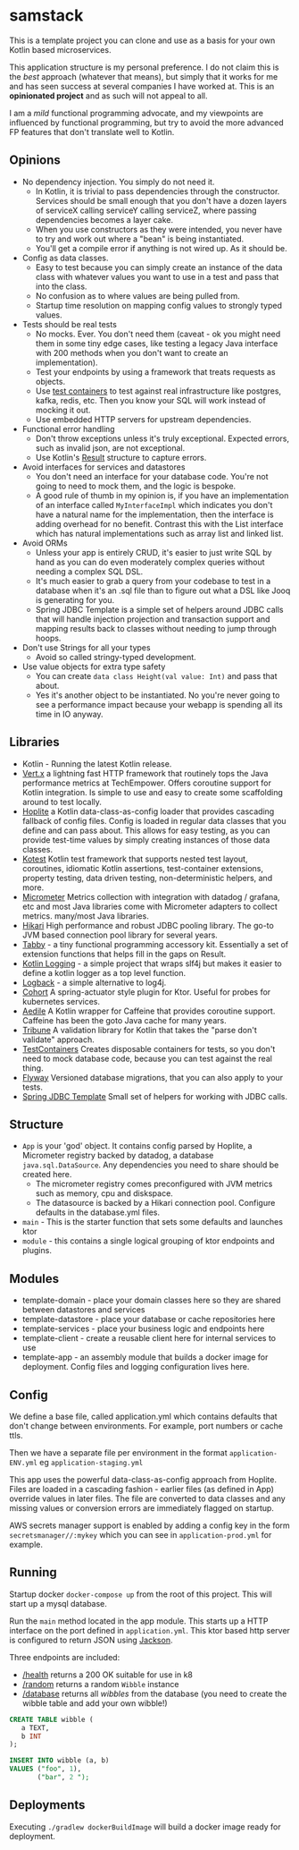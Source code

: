 # samstack

This is a template project you can clone and use as a basis for your own Kotlin based microservices.

This application structure is my personal preference. I do not claim this is the _best_ approach (whatever
that means), but simply that it works for me and has seen success at several companies I have worked at. This is an
**opinionated project** and as such will not appeal to all.

I am a _mild_ functional programming advocate, and my viewpoints are influenced by functional programming,
but try to avoid the more advanced FP features that don't translate well to Kotlin.

## Opinions

* No dependency injection. You simply do not need it.
   * In Kotlin, it is trivial to pass dependencies through the constructor. Services should be small enough that you don't have
     a dozen layers of serviceX calling serviceY calling serviceZ, where passing dependencies becomes a layer cake.
   * When you use constructors as they were intended, you never have to try and work out where a "bean" is being
     instantiated.
   * You'll get a compile error if anything is not wired up. As it should be.
* Config as data classes.
   * Easy to test because you can simply create an instance of the data class with whatever values you want to use in a test and pass that into the class.
   * No confusion as to where values are being pulled from.
   * Startup time resolution on mapping config values to strongly typed values.
* Tests should be real tests
   * No mocks. Ever. You don't need them (caveat - ok you might need them in some tiny edge cases, like testing a legacy
     Java interface with 200 methods when you don't want to create an implementation).
   * Test your endpoints by using a framework that treats requests as objects.
   * Use [test containers](https://testcontainers.com/) to test against real infrastructure like postgres, kafka, redis, etc. Then you know your SQL will work instead of mocking it out.
   * Use embedded HTTP servers for upstream dependencies.
* Functional error handling
   * Don't throw exceptions unless it's truly exceptional. Expected errors, such as invalid json, are not exceptional.
   * Use Kotlin's [Result](https://kotlinlang.org/api/core/kotlin-stdlib/kotlin/-result/) structure to capture errors.
* Avoid interfaces for services and datastores
   * You don't need an interface for your database code. You're not going to need to mock them, and the logic is
     bespoke.
   * A good rule of thumb in my opinion is, if you have an implementation of an interface called `MyInterfaceImpl` which indicates
     you don't have a natural name for the implementation, then the interface is adding overhead for no benefit. Contrast this with
     the List interface which has natural implementations such as array list and linked list.
* Avoid ORMs
   * Unless your app is entirely CRUD, it's easier to just write SQL by hand as you can do even moderately complex queries without needing a complex SQL DSL.
   * It's much easier to grab a query from your codebase to test in a database when it's an .sql file than to figure out what a DSL like Jooq is generating for you.
   * Spring JDBC Template is a simple set of helpers around JDBC calls that will handle injection projection and transaction support and mapping results back to classes without needing to jump through hoops.
* Don't use Strings for all your types
   * Avoid so called stringy-typed development.
* Use value objects for extra type safety
   * You can create `data class Height(val value: Int)` and pass that about.
   * Yes it's another object to be instantiated. No you're never going to see a performance impact because your webapp is spending all its time in IO anyway.

## Libraries

* Kotlin - Running the latest Kotlin release.
* [Vert.x](https://vertx.io/) a lightning fast HTTP framework that routinely tops the Java performance metrics at TechEmpower. Offers coroutine support for Kotlin integration. Is simple to use and easy to create some scaffolding around to test locally.
* [Hoplite](https://github.com/sksamuel/hoplite) a Kotlin data-class-as-config loader that provides cascading
  fallback of config files. Config is loaded in regular data classes that you define and can pass about. This allows for
  easy testing, as you can provide test-time values by simply creating instances of those data classes.
* [Kotest](https://github.com/kotest/kotest) Kotlin test framework that supports nested test layout, coroutines,
  idiomatic Kotlin assertions, test-container extensions, property testing, data driven testing, non-deterministic
  helpers, and more.
* [Micrometer](https://micrometer.io) Metrics collection with integration with datadog / grafana, etc and most Java
  libraries come with Micrometer adapters to collect metrics.
  many/most Java libraries.
* [Hikari](https://github.com/brettwooldridge/HikariCP) High performance and robust JDBC pooling library. The go-to
  JVM based connection pool library for several years.
* [Tabby](https://github.com/sksamuel/tabby) - a tiny functional programming accessory kit. Essentially a set of
  extension functions that helps fill in the gaps on Result.
* [Kotlin Logging](https://github.com/MicroUtils/kotlin-logging) - a simple project that wraps slf4j but makes it easier
  to define a kotlin logger as a top level function.
* [Logback](https://logback.qos.ch/) - a simple alternative to log4j.
* [Cohort](https://github.com/sksamuel/cohort) A spring-actuator style plugin for Ktor. Useful for probes for
  kubernetes services.
* [Aedile](https://github.com/sksamuel/aedile) A Kotlin wrapper for Caffeine that provides coroutine support. Caffeine has been the goto Java cache for many years.
* [Tribune](https://github.com/sksamuel/tribune) A validation library for Kotlin that takes the "parse don't
  validate" approach.
* [TestContainers](https://www.testcontainers.org) Creates disposable containers for tests, so you don't need to mock
  database code, because you can test against the real thing.
* [Flyway](https://flywaydb.org/) Versioned database migrations, that you can also apply to your tests.
* [Spring JDBC Template](https://docs.spring.io/spring-framework/docs/current/javadoc-api/index.html?org/springframework/jdbc/core/JdbcTemplate.html)
  Small set of helpers for working with JDBC calls.

## Structure

* `App` is your 'god' object. It contains config parsed by Hoplite, a Micrometer registry backed by datadog, a
  database `java.sql.DataSource`. Any dependencies you need to share should be created here.
   * The micrometer registry comes preconfigured with JVM metrics such as memory, cpu and diskspace.
   * The datasource is backed by a Hikari connection pool. Configure defaults in the database.yml files.
* `main` - This is the starter function that sets some defaults and launches ktor
* `module` - this contains a single logical grouping of ktor endpoints and plugins.

## Modules

* template-domain - place your domain classes here so they are shared between datastores and services
* template-datastore - place your database or cache repositories here
* template-services - place your business logic and endpoints here
* template-client - create a reusable client here for internal services to use
* template-app - an assembly module that builds a docker image for deployment. Config files and logging configuration
  lives here.

## Config

We define a base file, called application.yml which contains defaults that don't change between environments. For
example, port numbers or cache ttls.

Then we have a separate file per environment in the format `application-ENV.yml` eg `application-staging.yml`

This app uses the powerful data-class-as-config approach from Hoplite. Files are loaded in a cascading fashion - earlier
files (as defined in App) override values in later files. The file are converted to data classes and any missing values
or conversion errors are immediately flagged on startup.

AWS secrets manager support is enabled by adding a config key in the form `secretsmanager//:mykey` which you can see
in `application-prod.yml` for example.

## Running

Startup docker `docker-compose up` from the root of this project. This will start up a mysql database.

Run the `main` method located in the app module. This starts up a HTTP interface on the port defined
in `application.yml`. This ktor based http server is configured to return JSON
using [Jackson](https://github.com/FasterXML/jackson).

Three endpoints are included:

* [/health](http://0.0.0.0:10800/health) returns a 200 OK suitable for use in k8
* [/random](http://0.0.0.0:10800/random) returns a random `Wibble` instance
* [/database](http://0.0.0.0:10800/database) returns all _wibbles_ from the database (you need to create the wibble
  table and add your own wibble!)

```sql
CREATE TABLE wibble (
   a TEXT,
   b INT
);

INSERT INTO wibble (a, b)
VALUES ("foo", 1),
       ("bar", 2 ");
```

## Deployments

Executing `./gradlew dockerBuildImage` will build a docker image ready for deployment.
